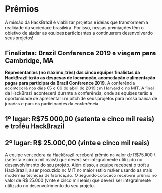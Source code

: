# Prêmios

A missão da HackBrazil é viabilizar projetos e ideias que transformem a realidade da sociedade brasileira. Por isso, nossas premiações têm o objetivo de ajudar as equipes participantes a continuarem desenvolvendo seus projetos!

## Finalistas: Brazil Conference 2019 e viagem para Cambridge, MA

**Representantes \(no máximo, três\) das cinco equipes finalistas da HackBrazil terão as despesas de locomoção, acomodação e alimentação pagas para participar da Brazil Conference 2019**. A conferência acontecerá nos dias 05 e 06 de abril de 2019 em Harvard e no MIT. A final da HackBrazil acontecerá durante a conferência, onde as equipes terão a oportunidade de apresentar um pitch de seus projetos para nossa banca de jurados e para os participantes da conferência.

## 1º lugar:  **R$75.000,00 \(setenta e cinco mil reais\)** e troféu HackBrazil

## 2º lugar: **R$ 25.000,00 \(vinte e cinco mil reais\)**

A equipe vencedora da HackBrazil receberá prêmio no valor de R$75.000 \(setenta e cinco mil reais\) que deverá ser integralmente utilizado no desenvolvimento do seu projeto. Além disso, a equipe receberá o troféu HackBrazil, a ser produzido no MIT no maior estilo maker usando as mais modernas técnicas de fabricação. O segundo colocado receberá prêmio no valor de R$ 25.000 \(vinte e cinco mil reais\) que deverá ser integralmente utilizado no desenvolvimento do seu projeto.

